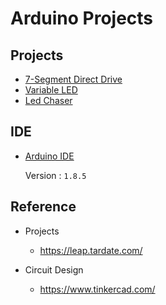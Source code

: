 # Arduino Projects

## Projects
* [7-Segment Direct Drive](Projects/001/001.md)
* [Variable LED](Projects/002/002.md)
* [Led Chaser](Projects/003/003.md)

## IDE
* [Arduino IDE](https://www.arduino.cc/en/software)

  Version : `1.8.5`

## Reference
* Projects
  * https://leap.tardate.com/
  
* Circuit Design
  * https://www.tinkercad.com/

